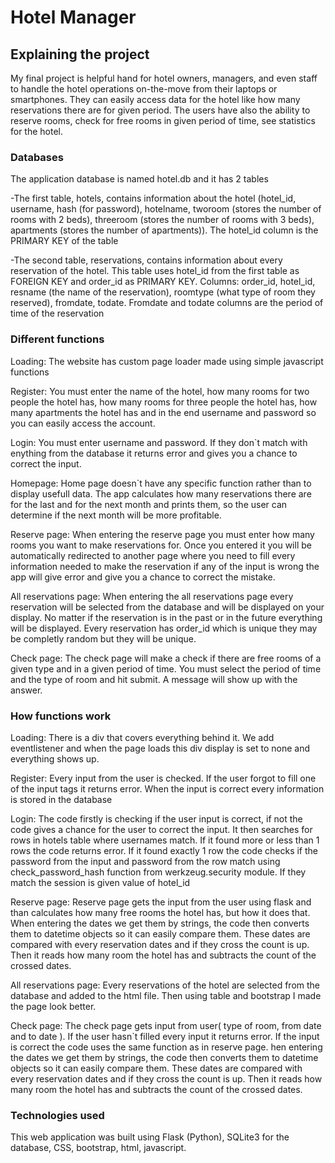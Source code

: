 # Hotel Manager

## Explaining the project
My final project is helpful hand for hotel owners, managers, and even staff to handle the hotel operations on-the-move from their laptops or smartphones. They can easily access data for the hotel like how many reservations there are for given period. The users have also the ability to reserve rooms, check for free rooms in given period of time, see statistics for the hotel.
### Databases
The application database is named hotel.db and it has 2 tables

-The first table, hotels,  contains information about the hotel (hotel_id, username, hash (for password), hotelname, tworoom (stores the number of rooms with 2 beds), threeroom (stores the number of rooms with 3 beds), apartments (stores the number of apartments)). The hotel_id column is the PRIMARY KEY of the table

-The second table, reservations, contains information about every reservation of the hotel. This table uses hotel_id from the first table as FOREIGN KEY and order_id as PRIMARY KEY. Columns: order_id, hotel_id, resname (the name of the reservation), roomtype (what type of room they reserved), fromdate, todate. Fromdate and todate columns are the period of time of the reservation
### Different functions
Loading:
The website has custom page loader made using simple javascript functions

Register:
You must enter the name of the hotel, how many rooms for two people the hotel has, how many rooms for three people the hotel has, how many apartments the hotel has and in the end username and password so you can easily access the account.

Login:
You must enter username and password. If they don`t match with enything from the database it returns error and gives you a chance to correct the input.

Homepage:
Home page doesn`t have any specific function rather than to display usefull data. The app calculates how many reservations there are for the last and for the next month and prints them, so the user can determine if the next month will be more profitable.

Reserve page:
When entering the reserve page you must enter how many rooms you want to make reservations for. Once you entered it you will be automatically redirected to another page where you need to fill every information needed to make the reservation if any of the input is wrong the app will give error and give you a chance to correct the mistake.

All reservations page:
When entering the all reservations page every reservation will be selected from the database and will be displayed on your display. No matter if the reservation is in the past or in the future everything will be displayed. Every reservation has order_id which is unique they may be completly random but they will be unique.

Check page:
The check page will make a check if there are free rooms of a given type and in a given period of time. You must select the period of time and the type of room and hit submit. A message will show up with the answer.
### How functions work
Loading: There is a div that covers everything behind it. We add eventlistener and when the page loads this div display is set to none and everything shows up.

Register:
Every input from the user is checked. If the user forgot to fill one of the input tags it returns error. When the input is correct every information is stored in the database

Login:
The code firstly is checking if the user input is correct, if not the code gives a chance for the user to correct the input. It then searches for rows in hotels table where usernames match. If it found more or less than 1 rows the code returns error. If it found exactly 1 row the code checks if the password from the input and password from the row match using check_password_hash function from werkzeug.security module. If they match the session is given value of hotel_id

Reserve page:
Reserve page gets the input from the user using flask and than calculates how many free rooms the hotel has, but how it does that. When entering the dates we get them by strings, the code then converts them to datetime objects so it can easily compare them. These dates are compared with every reservation dates and if they cross the count is up. Then it reads how many room the hotel has and subtracts the count of the crossed dates.

All reservations page:
Every reservations of the hotel are selected from the database and added to the html file. Then using table and bootstrap I made the page look better.

Check page:
The check page gets input from user( type of room, from date and to date ). If the user hasn`t filled every input it returns error. If the input is correct the code uses the same function as in reserve page. hen entering the dates we get them by strings, the code then converts them to datetime objects so it can easily compare them. These dates are compared with every reservation dates and if they cross the count is up. Then it reads how many room the hotel has and subtracts the count of the crossed dates.

### Technologies used
This web application was built using Flask (Python), SQLite3 for the database, CSS, bootstrap, html,  javascript.